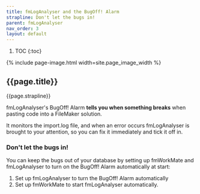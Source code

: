 ```yaml
---
title: fmLogAnalyser and the BugOff! Alarm
strapline: Don't let the bugs in!
parent: fmLogAnalyser
nav_order: 3
layout: default
---
```

1. TOC
{:toc}

{% include page-image.html width=site.page_image_width %}

## {{page.title}}

{{page.strapline}}

fmLogAnalyser's BugOff! Alarm **tells you when something breaks** when pasting code into a FileMaker solution.

It monitors the import.log file, and when an error occurs fmLogAnalyser is brought to your attention, so you can fix it immediately and tick it off in.

### Don't let the bugs in!

You can keep the bugs out of your database by setting up fmWorkMate and fmLogAnalyser to turn on the BugOff! Alarm automatically at start:

1. Set up fmLogAnalyser to turn the BugOff! Alarm automatically
2. Set up fmWorkMate to start fmLogAnalyser automatically.
